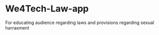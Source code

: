 # We4Tech-Law-app
For educating audience regarding laws and provisions regarding sexual harrasment 
